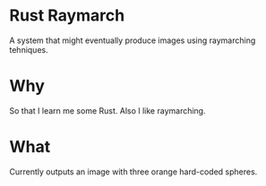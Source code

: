 # Rust Raymarch
A system that might eventually produce images using raymarching tehniques.
# Why
So that I learn me some Rust. Also I like raymarching.
# What
Currently outputs an image with three orange hard-coded spheres.
